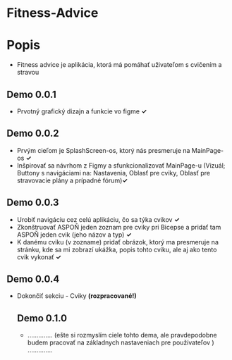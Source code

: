 # Fitness-Advice
<h1>Popis</h1>
<ul>
  <li>Fitness advice je aplikácia, ktorá má pomáhať uživateľom s cvičením a stravou</li>
 </ul>
 <h2>Demo 0.0.1</h2>
 <ul>
  <li>Prvotný grafický dizajn a funkcie vo figme <B>✓</B> </li>
 </ul>
 <h2>Demo 0.0.2</h2>
 <ul>
  <li>Prvým cieľom je SplashScreen-os, ktorý nás presmeruje na MainPage-os <B>✓</B> </li>
  <li>Inšpirovať sa návrhom z Figmy a sfunkcionalizovať MainPage-u (Vizuál; Buttony s navigáciami na: Nastavenia, Oblasť pre cviky, Oblasť pre stravovacie plány a prípadné fórum)<B>✓</B> </li>
 </ul>
 <h2>Demo 0.0.3</h2>
 <ul>
  <li>Urobiť navigáciu cez celú aplikáciu, čo sa týka cvikov <B>✓</B> </li>
  <li>Zkonštruovať ASPOŇ jeden zoznam pre cviky pri Bicepse a pridať tam ASPOŇ jeden cvik (jeho názov a typ) <B>✓</B> </li>
  <li>K danému cviku (v zozname) pridať obrázok, ktorý ma presmeruje na stránku, kde sa mi zobrazí ukážka, popis tohto cviku, ale aj ako tento cvik vykonať <B>✓</B> </li>
 </ul>
 <h2>Demo 0.0.4</h2>
 <ul>
  <li>Dokončiť sekciu - Cviky <B>(rozpracované!)</B></li>
 </li>
 <h2>Demo 0.1.0</h2>
 <ul>
  <li>.............. (ešte si rozmyslím ciele tohto dema, ale pravdepodobne budem pracovať na základnych nastaveniach pre používateľov ) ..............</li>
 </li>
